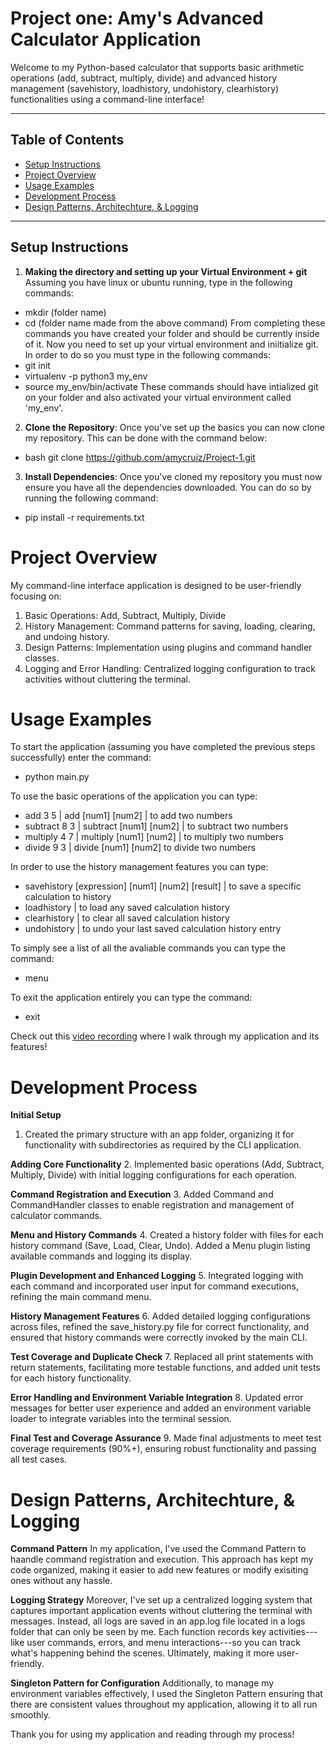 # Project one: Amy's Advanced Calculator Application

Welcome to my Python-based calculator that supports  basic arithmetic operations (add, subtract, multiply, divide) and advanced history management (savehistory, loadhistory, undohistory, clearhistory) functionalities using a command-line interface!

---

## Table of Contents
- [Setup Instructions](#setup-instructions)
- [Project Overview](#project-overview)
- [Usage Examples](#usage-examples)
- [Development Process](#development-process)
- [Design Patterns, Architechture, & Logging](#design-patterns-and-architechture)

---

## Setup Instructions
1. **Making the directory and setting up your Virtual Environment + git**
Assuming you have linux or ubuntu running, type in the following commands:
- mkdir (folder name)
- cd (folder name made from the above command)
From completing these commands you have created your folder and should be currently inside of it. Now you need to set up your virtual environment and iniitialize git. In order to do so you must type in the following commands: 
- git init 
- virtualenv -p python3 my_env
- source my_env/bin/activate
These commands should have intialized git on your folder and also activated your virtual environment called 'my_env'.

2. **Clone the Repository**:
Once you've set up the basics you can now clone my repository. This can be done with the command below:
- bash git clone https://github.com/amycruiz/Project-1.git

3. **Install Dependencies**:
Once you've cloned my repository you must now ensure you have all the dependencies downloaded. You can do so by running the following command:
- pip install -r requirements.txt

# Project Overview
My command-line interface application is designed to be user-friendly focusing on:
1. Basic Operations: Add, Subtract, Multiply, Divide
2. History Management: Command patterns for saving, loading, clearing, and undoing history.
3. Design Patterns: Implementation using plugins and command handler classes.
4. Logging and Error Handling: Centralized logging configuration to track activities without cluttering the terminal.

# Usage Examples
To start the application (assuming you have completed the previous steps successfully) enter the command: 
- python main.py

To use the basic operations of the application you can type:
- add 3 5 | add [num1] [num2] | to add two numbers
- subtract 8 3 | subtract [num1] [num2] | to subtract two numbers
- multiply 4 7 | multiply [num1] [num2] | to multiply two numbers
- divide 9 3 | divide [num1] [num2] to divide two numbers

In order to use the history management features you can type:
- savehistory [expression] [num1] [num2] [result] | to save a specific calculation to history
- loadhistory | to load any saved calculation history
- clearhistory | to clear all saved calculation history  
- undohistory | to undo your last saved calculation history entry  

To simply see a list of all the avaliable commands you can type the command:
- menu

To exit the application entirely you can type the command: 
- exit

Check out this [video recording](amys_calculator.mp4) where I walk through my application and its features!

# Development Process
**Initial Setup**
1. Created the primary structure with an app folder, organizing it for functionality with subdirectories as required by the CLI application.

**Adding Core Functionality**
2. Implemented basic operations (Add, Subtract, Multiply, Divide) with initial logging configurations for each operation.

**Command Registration and Execution**
3. Added Command and CommandHandler classes to enable registration and management of calculator commands.

**Menu and History Commands**
4. Created a history folder with files for each history command (Save, Load, Clear, Undo). Added a Menu plugin listing available commands and logging its display.

**Plugin Development and Enhanced Logging**
5. Integrated logging with each command and incorporated user input for command executions, refining the main command menu.

**History Management Features**
6. Added detailed logging configurations across files, refined the save_history.py file for correct functionality, and ensured that history commands were correctly invoked by the main CLI.

**Test Coverage and Duplicate Check**
7. Replaced all print statements with return statements, facilitating more testable functions, and added unit tests for each history functionality.

**Error Handling and Environment Variable Integration**
8.  Updated error messages for better user experience and added an environment variable loader to integrate variables into the terminal session.

**Final Test and Coverage Assurance**
9. Made final adjustments to meet test coverage requirements (90%+), ensuring robust functionality and passing all test cases.

# Design Patterns, Architechture, & Logging
**Command Pattern**
In my application, I've used the Command Pattern to haandle command registration and execution. This approach has kept my code organized, making it easier to add new features or modify exisiting ones without any hassle.

**Logging Strategy**
Moreover, I've set up a centralized logging system that captures important application events without cluttering the terminal with messages. Instead, all logs are saved in an app.log file located in a logs folder that can only be seen by me. Each function records key activities---like user commands, errors, and menu interactions---so you can track what's happening behind the scenes. Ultimately, making it more user-friendly.

**Singleton Pattern for Configuration**
Additionally, to manage my environment variables effectively, I used the Singleton Pattern ensuring that there are consistent values throughout my application, allowing it to all run smoothly.

Thank you for using my application and reading through my process!
